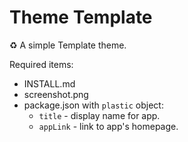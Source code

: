 # Theme Template

♻ A simple Template theme.

Required items:

- INSTALL.md
- screenshot.png
- package.json with `plastic` object:
  - `title` - display name for app.
  - `appLink` - link to app's homepage.
